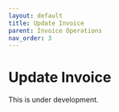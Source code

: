 ```yaml
---
layout: default
title: Update Invoice
parent: Invoice Operations
nav_order: 3
---
```


# Update Invoice

This is under development.